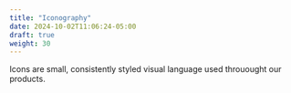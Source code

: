 ```yaml
---
title: "Iconography"
date: 2024-10-02T11:06:24-05:00
draft: true
weight: 30
---
```


Icons are small, consistently styled visual language used throuought our products.